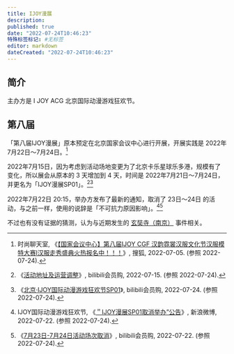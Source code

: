 ```yaml
---
title: IJOY漫展
description:
published: true
date: "2022-07-24T10:46:23"
特殊标签标记: #无标签
editor: markdown
dateCreated: "2022-07-24T10:46:23"
---
```


## 简介

主办方是 I JOY ACG 北京国际动漫游戏狂欢节。

## 第八届

「第八届IJOY漫展」原本预定在北京国家会议中心进行开展，开展实践是 2022年7月22日～7月24日。[^564080323_121119316]

[^564080323_121119316]: 时尚聊天室, 《[【国家会议中心】第八届IJOY CGF 汉韵霓裳汉服文化节汉服模特大赛l汉服走秀盛典火热报名中！！！](https://web.archive.org/web/20220724055007/https://www.sohu.com/a/564080323_121119316)》, 搜狐, 2022-07-05. (参照 2022-07-24).

2022年7月15日，因为考虑到活动场地变更为了北京卡乐星球乐多港，规模有了变化，所以展会从原本的 3 天增加到 4 天，时间是 2022年7月21日～7月24日，并更名为「IJOY漫展SP01」。[^7903][^60365]

[^7903]: 《[活动地址及运营调整](https://web.archive.org/web/20220724021542/https://show.bilibili.com/platform/announcement.html?id=7903&projectId=60365)》, bilibili会员购, 2022-07-15. (参照 2022-07-24).

[^60365]: 《[北京·IJOY国际动漫游戏狂欢节SP01](https://web.archive.org/web/20220724021534/https://show.bilibili.com/platform/detail.html?id=60365)》, bilibili会员购, 2022-07-24. (参照 2022-07-24).

2022年7月22日 20:15，举办方发布了最新的通知，取消了 23日～24日 的活动，与之前一样，使用的说辞是「不可抗力原因影响」。[^Y67ij][^8045]

[^Y67ij]: IJOY国际动漫游戏狂欢节, 《[＂IJOY漫展SP01取消举办”公告](https://archive.ph/Y67ij "https://weibo.com/2084659055/LDuDZiLOP")》, 新浪微博, 2022-07-22. (参照 2022-07-24).

[^8045]: 《[7月23日-7月24日活动场次取消](https://web.archive.org/web/20220724021539/https://show.bilibili.com/platform/announcement.html?id=8045&projectId=60365)》, bilibili会员购, 2022-07-22. (参照 2022-07-24).

不过也有没有证据的猜测，认为与近期发生的 [玄奘寺（南京）][] 事件相关。

[玄奘寺（南京）]: /unclear/玄奘寺（南京）.md

